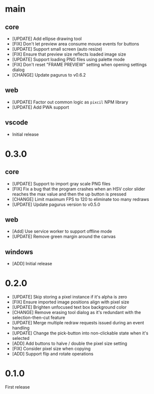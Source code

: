 main
====

core
----

- [UPDATE] Add ellipse drawing tool
- [FIX] Don't let preview area consume mouse events for buttons
- [UPDATE] Support small screen (auto resize)
- [FIX] Ensure that preview size reflects loaded image size
- [UPDATE] Support loading PNG files using palette mode
- [FIX] Don't reset "FRAME PREVIEW" setting when opening settings dialog
- [CHANGE] Update pagurus to v0.6.2

web
---

- [UPDATE] Factor out common logic as `pixcil` NPM library
- [UPDATE] Add PWA support

vscode
------

- Initial release

0.3.0
=====

core
----

- [UPDATE] Support to import gray scale PNG files
- [FIX] Fix a bug that the program crashes when an HSV color slider reaches the max value and then the up button is pressed
- [CHANGE] Limit maximum FPS to 120 to eliminate too many redraws
- [UPDATE] Update pagurus version to v0.5.0

web
---

- [Add] Use service worker to support offline mode
- [UPDATE] Remove green margin around the canvas

windows
-------

- [ADD] Initial release

0.2.0
=====

- [UPDATE] Skip storing a pixel instance if it's alpha is zero
- [FIX] Ensure imported image positions align with pixel size
- [UPDATE] Brighten unfocused text box background color
- [CHANGE] Remove erasing tool dialog as it's redundant with the selection-then-cut feature
- [UPDATE] Merge multiple redraw requests issued during an event handling
- [UPDATE] Change the pick-button into non-clickable state when it's selected
- [ADD] Add buttons to halve / double the pixel size setting
- [FIX] Consider pixel size when copying
- [ADD] Support flip and rotate operations

0.1.0
=====

First release
